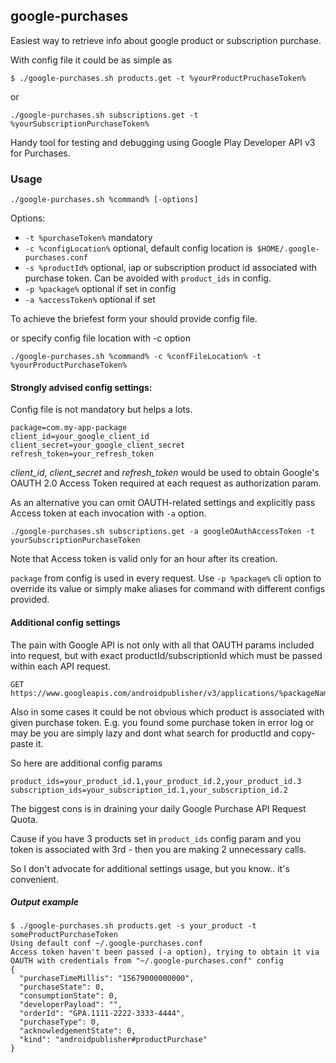 ## google-purchases

Easiest way to retrieve info about google product or subscription purchase.

With config file it could be as simple as

```shell
$ ./google-purchases.sh products.get -t %yourProductPruchaseToken%
```
or
```shell
./google-purchases.sh subscriptions.get -t %yourSubscriptionPurchaseToken%
```

Handy tool for testing and debugging using Google Play Developer API
v3 for Purchases.



### Usage

```shell
./google-purchases.sh %command% [-options]
```

Options:

* `-t %purchaseToken%` mandatory
* `-c %configLocation%` optional, default config location is` $HOME/.google-purchases.conf`
* `-s %productId%` optional, iap or subscription product id associated with purchase token. Can be avoided with `product_ids` in config. 
* `-p %package%` optional if set in config
* `-a %accessToken%` optional if set 

To achieve the briefest form your should provide config file.


or specify config file location with -c option
```shell
./google-purchases.sh %command% -c %confFileLocation% -t %yourProductPurchaseToken%
```
 

#### Strongly advised config settings:
Config file is not mandatory but helps a lots. 
 
```
package=com.my-app-package
client_id=your_google_client_id
client_secret=your_google_client_secret
refresh_token=your_refresh_token
```
_client_id_, _client_secret_ and _refresh_token_ would be used 
to obtain Google's OAUTH 2.0 Access Token required at each request as authorization param.
 

As an alternative you can omit OAUTH-related settings and explicitly pass Access token at each invocation with `-a` option.
```
./google-purchases.sh subscriptions.get -a googleOAuthAccessToken -t yourSubscriptionPurchaseToken
```
Note that Access token is valid only for an hour after its creation.

`package` from config is used in every request. 
Use `-p %package%` cli option to override its value or simply make aliases for command with different configs provided.  



#### Additional config settings

The pain with Google API is not only with all that OAUTH params included into request, 
but with exact productId/subscriptionId which must be passed within each API request.

```
GET https://www.googleapis.com/androidpublisher/v3/applications/%packageName%/purchases/products/%productId%/tokens/%token%
```
Also in some cases it could be not obvious which product is associated with given purchase token.
E.g. you found some purchase token in error log or may be you are simply lazy and dont what search for productId and copy-paste it.

So here are additional config params
```
product_ids=your_product_id.1,your_product_id.2,your_product_id.3
subscription_ids=your_subscription_id.1,your_subscription_id.2
```


The biggest cons is in draining your daily Google Purchase API Request Quota.
 
Cause if you have 3 products set in `product_ids` config param and you token is associated with 3rd - then you are making 2 unnecessary calls.

So I don't advocate for additional settings usage, but you know.. it's convenient.

##### Output example
```shell
$ ./google-purchases.sh products.get -s your_product -t someProductPurchaseToken
Using default conf ~/.google-purchases.conf
Access token haven't been passed (-a option), trying to obtain it via OAUTH with credentials from "~/.google-purchases.conf" config
{
  "purchaseTimeMillis": "15679000000000",
  "purchaseState": 0,
  "consumptionState": 0,
  "developerPayload": "",
  "orderId": "GPA.1111-2222-3333-4444",
  "purchaseType": 0,
  "acknowledgementState": 0,
  "kind": "androidpublisher#productPurchase"
} 
```